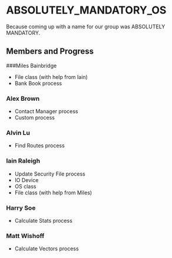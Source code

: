# ABSOLUTELY_MANDATORY_OS
Because coming up with a name for our group was ABSOLUTELY MANDATORY.

## Members and Progress
###Miles Bainbridge
- File class (with help from Iain)
- Bank Book process

### Alex Brown 
- Contact Manager process
- Custom process

### Alvin Lu
- Find Routes process

### Iain Raleigh 
- Update Security File process
- IO Device 
- OS class 
- File class (with help from Miles)

### Harry Soe
- Calculate Stats process

### Matt Wishoff
- Calculate Vectors process